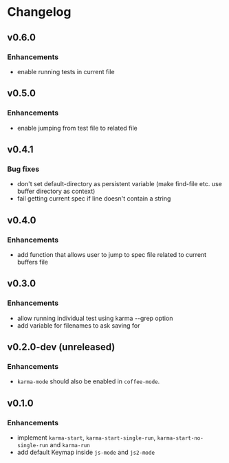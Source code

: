 # Changelog

## v0.6.0

### Enhancements

  * enable running tests in current file

## v0.5.0

### Enhancements

  * enable jumping from test file to related file

## v0.4.1

### Bug fixes

  * don't set default-directory as persistent variable (make find-file etc. use buffer directory as context)
  * fail getting current spec if line doesn't contain a string

## v0.4.0

### Enhancements

  * add function that allows user to jump to spec file related to current buffers file

## v0.3.0

### Enhancements

  * allow running individual test using karma --grep option
  * add variable for filenames to ask saving for

## v0.2.0-dev (unreleased)

### Enhancements

  * `karma-mode` should also be enabled in `coffee-mode`.

## v0.1.0

### Enhancements

  * implement `karma-start`, `karma-start-single-run`, `karma-start-no-single-run` and `karma-run`
  * add default Keymap inside `js-mode` and `js2-mode`
